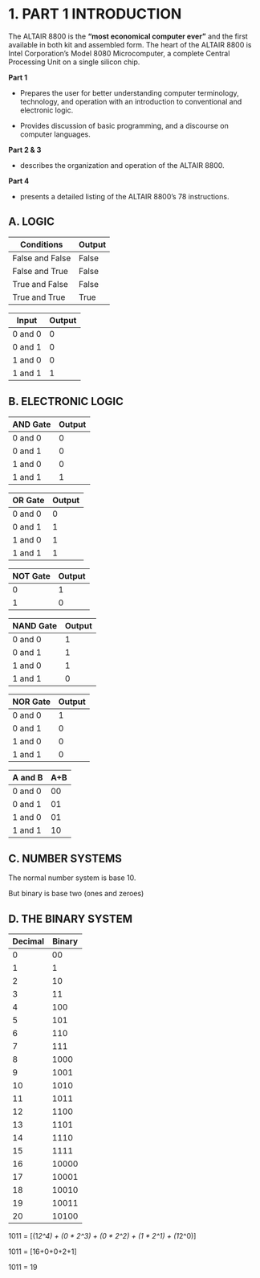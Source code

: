 # 1. PART 1 INTRODUCTION

The ALTAIR 8800 is the **“most economical computer ever”** and the first available in both kit and assembled form. The heart of the ALTAIR 8800 is Intel Corporation’s Model 8080 Microcomputer, a complete Central Processing Unit on a single silicon chip.

**Part 1**

- Prepares the user for better understanding computer terminology, technology, and operation with an introduction to conventional and electronic logic.

- Provides discussion of basic programming, and a discourse on computer languages.

**Part 2 & 3**

- describes the organization and operation of the ALTAIR 8800.

**Part 4**

- presents a detailed listing of the ALTAIR 8800’s 78 instructions.

## A. LOGIC

| Conditions      | Output |
| --------------- | ------ |
| False and False | False  |
| False and True  | False  |
| True and False  | False  |
| True and True   | True   |

| Input   | Output |
| ------- | ------ |
| 0 and 0 | 0      |
| 0 and 1 | 0      |
| 1 and 0 | 0      |
| 1 and 1 | 1      |

## B. ELECTRONIC LOGIC

| AND Gate | Output |
| -------- | ------ |
| 0 and 0  | 0      |
| 0 and 1  | 0      |
| 1 and 0  | 0      |
| 1 and 1  | 1      |

| OR Gate | Output |
| ------- | ------ |
| 0 and 0 | 0      |
| 0 and 1 | 1      |
| 1 and 0 | 1      |
| 1 and 1 | 1      |

| NOT Gate | Output |
| -------- | ------ |
| 0        | 1      |
| 1        | 0      |

| NAND Gate | Output |
| --------- | ------ |
| 0 and 0   | 1      |
| 0 and 1   | 1      |
| 1 and 0   | 1      |
| 1 and 1   | 0      |

| NOR Gate | Output |
| -------- | ------ |
| 0 and 0  | 1      |
| 0 and 1  | 0      |
| 1 and 0  | 0      |
| 1 and 1  | 0      |

| A and B | A+B |
| ------- | --- |
| 0 and 0 | 00  |
| 0 and 1 | 01  |
| 1 and 0 | 01  |
| 1 and 1 | 10  |

## C. NUMBER SYSTEMS

The normal number system is base 10.

But binary is base two (ones and zeroes)

## D. THE BINARY SYSTEM

| Decimal | Binary |
| ------- | ------ |
| 0       | 00     |
| 1       | 1      |
| 2       | 10     |
| 3       | 11     |
| 4       | 100    |
| 5       | 101    |
| 6       | 110    |
| 7       | 111    |
| 8       | 1000   |
| 9       | 1001   |
| 10      | 1010   |
| 11      | 1011   |
| 12      | 1100   |
| 13      | 1101   |
| 14      | 1110   |
| 15      | 1111   |
| 16      | 10000  |
| 17      | 10001  |
| 18      | 10010  |
| 19      | 10011  |
| 20      | 10100  |

1011 = [(1*2^4) + (0 * 2^3) + (0 * 2^2) + (1 * 2^1) + (1*2^0)]

1011 = [16+0+0+2+1]

1011 = 19
